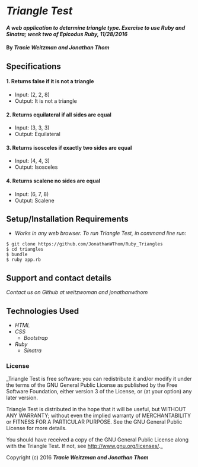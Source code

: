 # _Triangle Test_

#### _A web application to determine triangle type. Exercise to use Ruby and Sinatra; week two of Epicodus Ruby, 11/28/2016_

#### By _**Tracie Weitzman and Jonathan Thom**_

## Specifications

#### 1. Returns false if it is not a triangle
* Input: (2, 2, 8)
* Output: It is not a triangle

#### 2. Returns equilateral if all sides are equal
* Input: (3, 3, 3)
* Output: Equilateral

#### 3. Returns isosceles if exactly two sides are equal
* Input: (4, 4, 3)
* Output: Isosceles

#### 4. Returns scalene no sides are equal
* Input: (6, 7, 8)
* Output: Scalene

## Setup/Installation Requirements

* _Works in any web browser. To run Triangle Test, in command line run:_

```
$ git clone https://github.com/JonathanWThom/Ruby_Triangles
$ cd triangles
$ bundle
$ ruby app.rb
```

## Support and contact details

_Contact us on Github at weitzwoman and jonathanwthom_

## Technologies Used

* _HTML_
* _CSS_
  * _Bootstrap_
* _Ruby_
  * _Sinatra_


### License

_Triangle Test is free software: you can redistribute it and/or modify it under the terms of the GNU General Public License as published by the Free Software Foundation, either version 3 of the License, or (at your option) any later version.

Triangle Test is distributed in the hope that it will be useful, but WITHOUT ANY WARRANTY; without even the implied warranty of MERCHANTABILITY or FITNESS FOR A PARTICULAR PURPOSE. See the GNU General Public License for more details.

You should have received a copy of the GNU General Public License along with the Triangle Test. If not, see http://www.gnu.org/licenses/._

Copyright (c) 2016 **_Tracie Weitzman and Jonathan Thom_**

